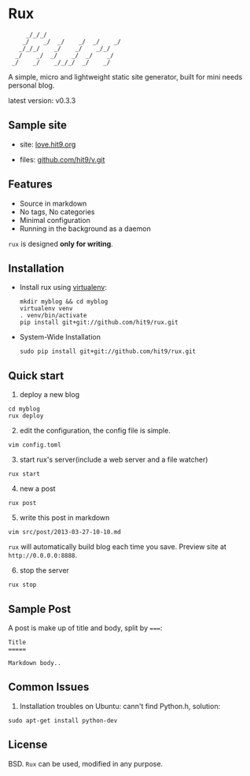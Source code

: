 Rux
===

```
     _/_/_/
    _/    _/  _/    _/  _/    _/
   _/_/_/    _/    _/    _/_/
  _/    _/  _/    _/  _/    _/
 _/    _/    _/_/_/  _/    _/
```


A simple, micro and lightweight static site generator, built for mini needs personal blog.

latest version: v0.3.3

Sample site
-----------

- site: [love.hit9.org](http://love.hit9.org)

- files: [github.com/hit9/v.git](https://github.com/hit9/v.git)

Features
--------

- Source in markdown 
- No tags, No categories
- Minimal configuration
- Running in the background as a daemon

`rux` is designed **only for writing**.

Installation
------------

- Install rux using [virtualenv](http://www.virtualenv.org/):

  ```
  mkdir myblog && cd myblog
  virtualenv venv
  . venv/bin/activate
  pip install git+git://github.com/hit9/rux.git
  ```

- System-Wide Installation

  ```
  sudo pip install git+git://github.com/hit9/rux.git
  ```

Quick start
-----------

1. deploy a new blog

  ```
  cd myblog
  rux deploy
  ```

2. edit the configuration, the config file is simple.

  ```
  vim config.toml
  ```

3. start rux's server(include a web server and a file watcher)

  ```
  rux start
  ```

4. new a post

  ```
  rux post
  ```

5. write this post in markdown

  ```
  vim src/post/2013-03-27-10-10.md
  ```

  `rux` will automatically build blog each time you save. Preview site at `http://0.0.0.0:8888`.

6. stop the server

  ```
  rux stop
  ```

Sample Post
-----------

A post is make up of title and body, split by `===`:

```
Title
=====

Markdown body..
```

Common Issues
--------------

1. Installation troubles on Ubuntu: cann't find Python.h, solution:

  ```
  sudo apt-get install python-dev
  ```

License
-------

BSD. `Rux` can be used, modified in any purpose.
